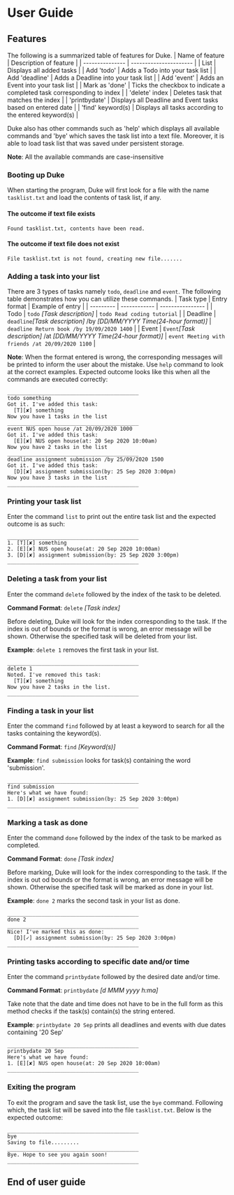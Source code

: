 # User Guide

## Features 
The following is a summarized table of features for Duke.
| Name of feature | Description of feature |
| --------------- | ---------------------- |
| List            | Displays all added tasks |
| Add 'todo'      | Adds a Todo into your task list |
| Add 'deadline'  | Adds a Deadline into your task list |
| Add 'event'     | Adds an Event into your task list |
| Mark as 'done'  | Ticks the checkbox to indicate a completed task corresponding to index |
| 'delete' index  | Deletes task that matches the index |
| 'printbydate'   | Displays all Deadline and Event tasks based on entered date |
| 'find' keyword(s) | Displays all tasks according to the entered keyword(s) |

Duke also has other commands such as 'help' which displays all available commands and 'bye' which saves the task list into a text file. Moreover, it is able to load task list that was saved under persistent storage.

__Note__: All the available commands are case-insensitive

### Booting up Duke
When starting the program, Duke will first look for a file with the name `tasklist.txt` and load the contents of task list, if any.
#### The outcome if text file exists
```
Found tasklist.txt, contents have been read. 
```
#### The outcome if text file does not exist
```
File tasklist.txt is not found, creating new file.......
```

### Adding a task into your list
There are 3 types of tasks namely `todo`, `deadline` and `event`. The following table demonstrates how you can utilize these commands.
| Task type | Entry format | Example of entry |
| --------- | ------------ | ---------------- |
| Todo      | `todo` _[Task description]_ | `todo Read coding tutorial` |
| Deadline  | `deadline`_[Task description]_ /by _[DD/MM/YYYY Time(24-hour format)]_ | `deadline Return book /by 19/09/2020 1400` |
| Event     | `Event`_[Task description]_ /at _[DD/MM/YYYY Time(24-hour format)]_ | `event Meeting with friends /at 20/09/2020 1100` |

__Note__: When the format entered is wrong, the corresponding messages will be printed to inform the user about the mistake. Use `help` command to look at the correct examples.
Expected outcome looks like this when all the commands are executed correctly:
```
__________________________________________
todo something
Got it. I've added this task:
  [T][✘] something
Now you have 1 tasks in the list
__________________________________________
event NUS open house /at 20/09/2020 1000
Got it. I've added this task:
  [E][✘] NUS open house(at: 20 Sep 2020 10:00am)
Now you have 2 tasks in the list
__________________________________________
deadline assignment submission /by 25/09/2020 1500
Got it. I've added this task:
  [D][✘] assignment submission(by: 25 Sep 2020 3:00pm)
Now you have 3 tasks in the list
__________________________________________
```

### Printing your task list
Enter the command `list` to print out the entire task list and the expected outcome is as such:
```
__________________________________________
1. [T][✘] something
2. [E][✘] NUS open house(at: 20 Sep 2020 10:00am)
3. [D][✘] assignment submission(by: 25 Sep 2020 3:00pm)
__________________________________________
```

### Deleting a task from your list
Enter the command `delete` followed by the index of the task to be deleted.

__Command Format__: `delete` _[Task index]_

Before deleting, Duke will look for the index corresponding to the task. If the index is out of bounds or the format is wrong, an error message will be shown. 
Otherwise the specified task will be deleted from your list.

__Example__: `delete 1` removes the first task in your list.
```
__________________________________________
delete 1
Noted. I've removed this task:
  [T][✘] something
Now you have 2 tasks in the list.
__________________________________________
```

### Finding a task in your list
Enter the command `find` followed by at least a keyword to search for all the tasks containing the keyword(s).

__Command Format__: `find` _[Keyword(s)]_

__Example__: `find submission` looks for task(s) containing the word 'submission'.
```
__________________________________________
find submission
Here's what we have found: 
1. [D][✘] assignment submission(by: 25 Sep 2020 3:00pm)
__________________________________________
```

### Marking a task as done
Enter the command `done` followed by the index of the task to be marked as completed.

__Command Format__: `done` _[Task index]_

Before marking, Duke will look for the index corresponding to the task. If the index is out od bounds or the format is wrong, an error message will be shown.
Otherwise the specified task will be marked as done in your list.

__Example__: `done 2` marks the second task in your list as done.
```
__________________________________________
done 2
__________________________________________
Nice! I've marked this as done:
  [D][✓] assignment submission(by: 25 Sep 2020 3:00pm)
__________________________________________
```

### Printing tasks according to specific date and/or time
Enter the command `printbydate` followed by the desired date and/or time. 

__Command Format__: `printbydate` _[d MMM yyyy h:ma]_

Take note that the date and time does not have to be in the full form as this method checks if the task(s) contain(s) the string entered.

__Example__: `printbydate 20 Sep` prints all deadlines and events with due dates containing '20 Sep'
```
__________________________________________
printbydate 20 Sep
Here's what we have found: 
1. [E][✘] NUS open house(at: 20 Sep 2020 10:00am)
__________________________________________
```

### Exiting the program
To exit the program and save the task list, use the `bye` command. Following which, the task list will be saved into the file `tasklist.txt`.
Below is the expected outcome:
```
__________________________________________
bye
Saving to file.........
__________________________________________
Bye. Hope to see you again soon!
__________________________________________
```

## End of user guide